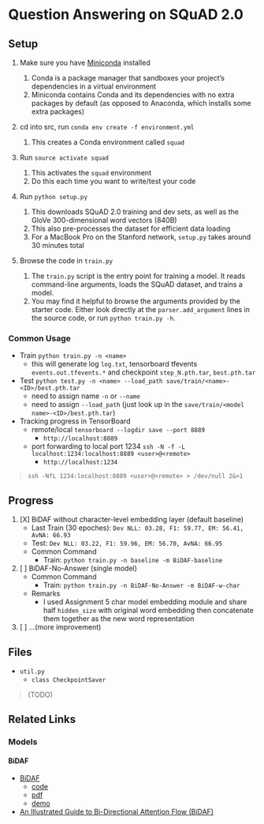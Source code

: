 # Question Answering on SQuAD 2.0

## Setup

1. Make sure you have [Miniconda](https://conda.io/projects/conda/en/latest/user-guide/install/index.html#regular-installation) installed
    1. Conda is a package manager that sandboxes your project’s dependencies in a virtual environment
    2. Miniconda contains Conda and its dependencies with no extra packages by default (as opposed to Anaconda, which installs some extra packages)

2. cd into src, run `conda env create -f environment.yml`
    1. This creates a Conda environment called `squad`

3. Run `source activate squad`
    1. This activates the `squad` environment
    2. Do this each time you want to write/test your code
  
4. Run `python setup.py`
    1. This downloads SQuAD 2.0 training and dev sets, as well as the GloVe 300-dimensional word vectors (840B)
    2. This also pre-processes the dataset for efficient data loading
    3. For a MacBook Pro on the Stanford network, `setup.py` takes around 30 minutes total  

5. Browse the code in `train.py`
    1. The `train.py` script is the entry point for training a model. It reads command-line arguments, loads the SQuAD dataset, and trains a model.
    2. You may find it helpful to browse the arguments provided by the starter code. Either look directly at the `parser.add_argument` lines in the source code, or run `python train.py -h`.

### Common Usage

* Train `python train.py -n <name>`
  * this will generate log `log.txt`, tensorboard tfevents `events.out.tfevents.*` and checkpoint `step_N.pth.tar`, `best.pth.tar`
* Test `python test.py -n <name> --load_path save/train/<name>-<ID>/best.pth.tar`
  * need to assign name `-n` or `--name`
  * need to assign `--load_path` (just look up in the `save/train/<model name>-<ID>/best.pth.tar`)
* Tracking progress in TensorBoard
  * remote/local `tensorboard --logdir save --port 8889`
    * `http://localhost:8889`
  * port forwarding to local port 1234 `ssh -N -f -L localhost:1234:localhost:8889 <user>@<remote>`
    * `http://localhost:1234`

> `ssh -NfL 1234:localhost:8889 <user>@<remote> > /dev/null 2&>1`

## Progress

1. [X] BiDAF without character-level embedding layer (default baseline)
   * Last Train (30 epoches): `Dev NLL: 03.28, F1: 59.77, EM: 56.41, AvNA: 66.93`
   * Test: `Dev NLL: 03.22, F1: 59.96, EM: 56.70, AvNA: 66.95`
   * Common Command
     * Train: `python train.py -n baseline -m BiDAF-baseline`
2. [ ] BiDAF-No-Answer (single model)
   * Common Command
     * Train: `python train.py -n BiDAF-No-Answer -m BiDAF-w-char`
   * Remarks
     * I used Assignment 5 char model embedding module and share half `hidden_size` with original word embedding then concatenate them together as the new word representation
3. [ ] ...(more improvement)

## Files

* `util.py`
  * `class CheckpointSaver`

> (TODO)

## Related Links

### Models

#### BiDAF

* [BiDAF](https://allenai.github.io/bi-att-flow/)
  * [code](https://github.com/allenai/bi-att-flow)
  * [pdf](https://arxiv.org/abs/1611.01603)
  * [demo](http://allgood.cs.washington.edu:1995/)
* [An Illustrated Guide to Bi-Directional Attention Flow (BiDAF)](https://towardsdatascience.com/the-definitive-guide-to-bi-directional-attention-flow-d0e96e9e666b)
